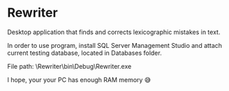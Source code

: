 # Rewriter
Desktop application that finds and corrects lexicographic mistakes in text.

In order to use program, install SQL Server Management Studio and attach current testing database, located in Databases folder.

File path: \Rewriter\bin\Debug\Rewriter.exe


I hope, your your PC has enough RAM memory 😅
